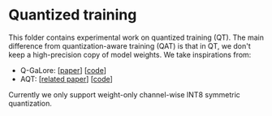 # Quantized training

This folder contains experimental work on quantized training (QT). The main difference from quantization-aware training (QAT) is that in QT, we don't keep a high-precision copy of model weights. We take inspirations from:
- Q-GaLore: [[paper](https://arxiv.org/abs/2407.08296)] [[code](https://github.com/VITA-Group/Q-GaLore)]
- AQT: [[related paper](https://arxiv.org/abs/2105.03536)] [[code](https://github.com/google/aqt)]

Currently we only support weight-only channel-wise INT8 symmetric quantization.
